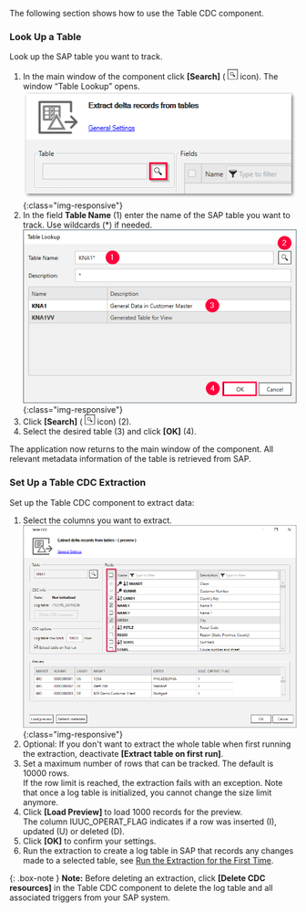 The following section shows how to use the Table CDC component.

### Look Up a Table

Look up the SAP table you want to track.

1. In the main window of the component click **[Search]** ( ![magnifying-glass](/img/content/icons/magnifying-glass.png) icon). The window “Table Lookup” opens.<br>
![Table-CDC](/img/content/tablecdc/table-cdc.png){:class="img-responsive"}
2. In the field **Table Name** (1) enter the name of the SAP table you want to track. Use wildcards (*) if needed.<br>
![Look-Up-Report](/img/content/table/table_look-up.png){:class="img-responsive"}
3. Click **[Search]** ( ![magnifying-glass](/img/content/icons/magnifying-glass.png) icon) (2).
4. Select the desired table (3) and click **[OK]** (4).

The application now returns to the main window of the component.
All relevant metadata information of the table is retrieved from SAP.


### Set Up a Table CDC Extraction

Set up the Table CDC component to extract data:

1. Select the columns you want to extract.<br> 
![Table-CDC-Setup](/img/content/tablecdc/table-cdc-kna1.png){:class="img-responsive"}
2. Optional: If you don't want to extract the whole table when first running the extraction, deactivate **[Extract table on first run]**.
3. Set a maximum number of rows that can be tracked. The default is 10000 rows.<br>
If the row limit is reached, the extraction fails with an exception.
Note that once a log table is initialized, you cannot change the size limit anymore.
4. Click **[Load Preview]** to load 1000 records for the preview.<br>
The column IUUC_OPERAT_FLAG indicates if a row was inserted (I), updated (U) or deleted (D).
5. Click **[OK]** to confirm your settings.
6. Run the extraction to create a log table in SAP that records any changes made to a selected table, see [Run the Extraction for the First Time](#run-the-extraction-for-the-first-time). <br>

{: .box-note }
**Note:** Before deleting an extraction, click **[Delete CDC resources]** in the Table CDC component to delete the log table and all associated triggers from your SAP system.

<!---

#### Append Data to an Existing File
To append the extracted data to an existing file...
Only destinations with the "Existing File" subsection???

Note that data that was deleted is not removed from the existing table. 

-->

